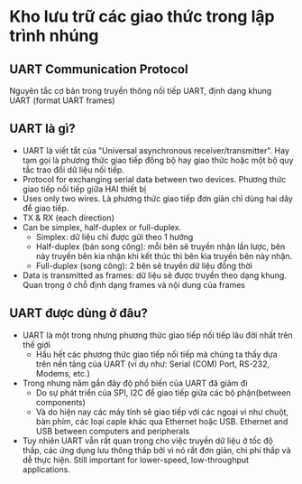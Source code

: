<h1>Kho lưu trữ các giao thức trong lập trình nhúng</h1>

<h2>UART Communication Protocol</h2>

Nguyên tắc cơ bản trong truyền thông nối tiếp UART, định dạng khung UART (format UART frames)

<h2>UART là gì?</h2>

- UART là viết tắt của "Universal asynchronous receiver/transmitter". Hay tạm gọi là phương thức giao tiếp đồng bộ hay giao thức hoặc một bộ quy tắc trao đổi dữ liệu nối tiếp.
- Protocol for exchanging serial data between two devices. Phương thức giao tiếp nối tiếp giữa HAI thiết bị
- Uses only two wires. Là phương thức giao tiếp đơn giản chỉ dùng hai dây để giao tiếp. 
- TX & RX (each direction)
- Can be simplex, half-duplex or full-duplex. 
    - Simplex: dữ liệu chỉ được gửi theo 1 hướng
    - Half-duplex (bán song công): mỗi bên sẽ truyền nhận lần lược, bên này truyền bên kia nhận khi kết thúc thì bên kia truyền bên này nhận.
    - Full-duplex (song công): 2 bên sẽ truyền dữ liệu đồng thời
- Data is transmitted as frames: dữ liệu sẽ được truyền theo dạng khung. Quan trọng ở chỗ định dạng frames và nội dung của frames 

<h2>UART được dùng ở đâu?</h2>

- UART là một trong nhưng phương thức giao tiếp nối tiếp lâu đời nhất trên thế giới
    -   Hầu hết các phương thức giao tiếp nối tiếp mà chúng ta thấy dựa trên nền tảng của UART (ví dụ như: Serial (COM) Port, RS-232, Modems, etc.)
- Trong nhưng năm gần đây độ phổ biến của UART đã giảm đi 
    - Do sự phát triển của SPI, I2C để giao tiếp giữa các bộ phận(between components)
    - Và do hiện nay các máy tính sẽ giao tiếp với các ngoại vi như chuột, bàn phím, các loại caple khác qua Ethernet hoặc USB. Ethernet and USB between computers and peripherals
- Tuy nhiên UART vẫn rất quan trọng cho việc truyền dữ liệu ở tốc độ thấp, các ứng dụng lưu thông thấp bởi vì nó rất đơn giản, chi phí thấp và dễ thực hiện. Still important for lower-speed, low-throughput applications.

